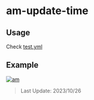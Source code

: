 # am-update-time

## Usage

Check [test.yml](.github/workflows/test.yml)

## Example

[![am][am-logo]][am-url]
> Last Update: 2023/10/26

[am-logo]:https://img.shields.io/badge/Apple%20Music-歌单-FA243C?logo=applemusic&logoColor=white&style=flat-square
[am-url]:https://music.apple.com/cn/playlist/just-my-favorite/pl.u-8aAVZglHWya2xM